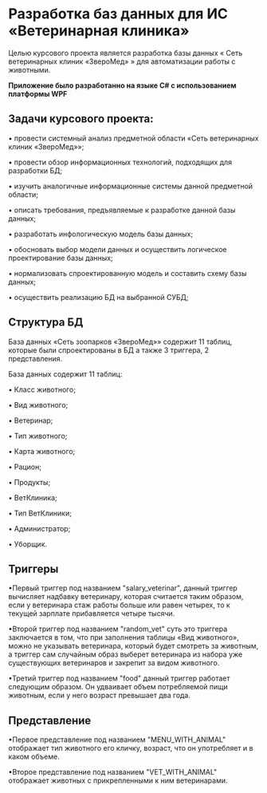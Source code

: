 # Разработка баз данных для ИС «Ветеринарная клиника»

Целью курсового проекта является разработка базы данных « Сеть ветеринарных клиник «ЗвероМед» » для автоматизации работы с животными.

**Приложение было разработанно на языке C# с использованием платформы WPF**

## Задачи курсового проекта: ##

•	провести системный анализ предметной области «Сеть ветеринарных клиник «ЗвероМед»»;

•	провести обзор информационных технологий, подходящих для разработки БД;

•	изучить аналогичные информационные системы данной предметной области;

•	описать требования, предъявляемые к разработке данной базы данных;

•	разработать инфологическую модель базы данных;

•	обосновать выбор модели данных и осуществить логическое проектирование базы данных;

•	нормализовать спроектированную модель и составить схему базы данных;

•	осуществить реализацию БД на выбранной СУБД;


## Структура БД ##

База данных «Сеть зоопарков «ЗвероМед»» содержит 11 таблиц, которые были спроектированы в БД а также 3 триггера, 2 представления.

База данных содержит 11 таблиц:

•	Класс животного;

•	Вид животного;

•	Ветеринар;

•	Тип животного;

•	Карта животного;

•	Рацион;

•	Продукты;

•	ВетКлиника;

•	Тип ВетКлиники;

•	Администратор;

•	Уборщик.


## Триггеры ##

•Первый триггер под названием "salary_veterinar", данный триггер вычисляет надбавку ветеринару, которая считается таким образом,
если у ветеринара стаж работы больше или равен четырех, то к текущей зарплате прибавляется четыре тысячи. 

•Второй триггер под названием "random_vet" суть это триггера заключается в том, что при заполнения таблицы «Вид животного», 
можно не указывать ветеринара, который будет смотреть за животным, а триггер сам случайным образ выберет ветеринара из набора уже существующих ветеринаров и закрепит за видом животного.

•Третий триггер под названием "food" данный триггер работает следующим образом.
Он удваивает объем потребляемой пищи животным, если у него возраст превышает два года.

## Представление ##

•Первое представление под названием "MENU_WITH_ANIMAL" отображает тип животного его кличку, возраст, что он употребляет и в каком объеме. 

•Второе представление под названием "VET_WITH_ANIMAL" отображает животных с прикрепленными к ним ветеринарами.

